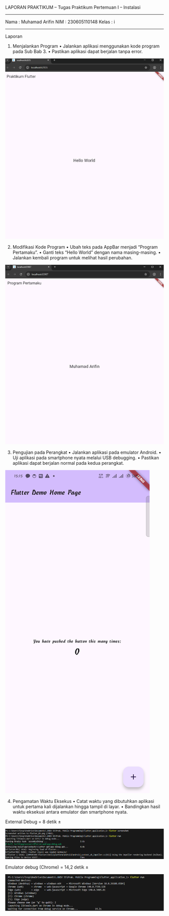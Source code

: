 LAPORAN PRAKTIKUM – Tugas Praktikum
Pertemuan I – Instalasi
________________________________________
Nama : Muhamad Arifin
NIM : 230605110148
Kelas : i
________________________________________
Laporan
1.	Menjalankan Program
•	Jalankan aplikasi menggunakan kode program pada Sub Bab 3.
•	Pastikan aplikasi dapat berjalan tanpa error.

![alt text](<Pict/Screenshot 2025-09-19 081515.png>)

2.	Modifikasi Kode Program
•	Ubah teks pada AppBar menjadi “Program Pertamaku”.
•	Ganti teks “Hello World” dengan nama masing-masing.
•	Jalankan kembali program untuk melihat hasil perubahan.

 ![alt text](<Pict/Screenshot 2025-09-19 081926.png>)

3.	Pengujian pada Perangkat
•	Jalankan aplikasi pada emulator Android.
•	Uji aplikasi pada smartphone nyata melalui USB debugging.
•	Pastikan aplikasi dapat berjalan normal pada kedua perangkat.
 
 ![alt text](Pict/flutter_01.png)

4.	Pengamatan Waktu Eksekus
•	Catat waktu yang dibutuhkan aplikasi untuk pertama kali dijalankan hingga tampil di layar.
•	Bandingkan hasil waktu eksekusi antara emulator dan smartphone nyata.

External Debug = 8 detik ±

 ![alt text](<Pict/Screenshot 2025-09-21 151731.png>)

Emulator debug (Chrome) = 14,2 detik ±

![alt text](<Pict/Screenshot 2025-09-21 151943.png>)
 
